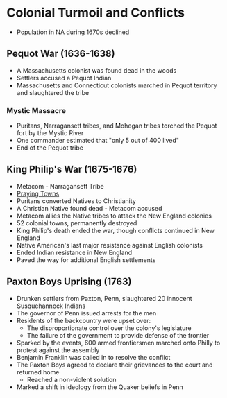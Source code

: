 # Colonial Turmoil and Conflicts

- Population in NA during 1670s declined

## Pequot War (1636-1638)

- A Massachusetts colonist was found dead in the woods
- Settlers accused a Pequot Indian
- Massachusetts and Connecticut colonists marched in Pequot territory and slaughtered the tribe

### Mystic Massacre

- Puritans, Narragansett tribes, and Mohegan tribes torched the Pequot fort by the Mystic River
- One commander estimated that "only 5 out of 400 lived"
- End of the Pequot tribe

## King Philip's War (1675-1676)

- Metacom - Narragansett Tribe
- <u>Praying Towns</u>
- Puritans converted Natives to Christianity
- A Christian Native found dead - Metacom accused
- Metacom allies the Native tribes to attack the New England colonies
- 52 colonial towns, permanently destroyed
- King Philip's death ended the war, though conflicts continued in New England
- Native American's last major resistance against English colonists
- Ended Indian resistance in New England
- Paved the way for additional English settlements

## Paxton Boys Uprising (1763)

- Drunken settlers from Paxton, Penn, slaughtered 20 innocent Susquehannock Indians
- The governor of Penn issued arrests for the men
- Residents of the backcountry were upset over:
    - The disproportionate control over the colony's legislature
    - The failure of the government to provide defense of the frontier
- Sparked by the events, 600 armed frontiersmen marched onto Philly to protest against the assembly
- Benjamin Franklin was called in to resolve the conflict
- The Paxton Boys agreed to declare their grievances to the court and returned home
    - Reached a non-violent solution
- Marked a shift in ideology from the Quaker beliefs in Penn
